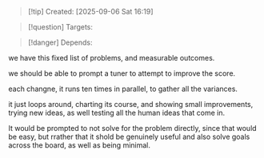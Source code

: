 
>[!tip] Created: [2025-09-06 Sat 16:19]

>[!question] Targets: 

>[!danger] Depends: 

we have this fixed list of problems, and measurable outcomes.

we should be able to prompt a tuner to attempt to improve the score.

each changne, it runs ten times in parallel, to gather all the variances.

it just loops around, charting its course, and showing small improvements, trying new ideas, as well testing all the human ideas that come in.

It would be prompted to not solve for the problem directly, since that would be easy, but rrather that it shold be genuinely useful and also solve goals across the board, as well as being minimal.